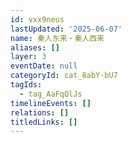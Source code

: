 ```yaml
---
id: vxx9neus
lastUpdated: '2025-06-07'
name: 秦人东来・秦人西来
aliases: []
layer: 3
eventDate: null
categoryId: cat_8abY-bU7
tagIds:
  - tag_AaFqQlJs
timelineEvents: []
relations: []
titledLinks: []
---
```



